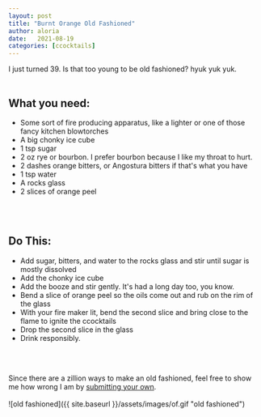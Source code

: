 ```yaml
---
layout: post
title: "Burnt Orange Old Fashioned"
author: aloria
date:   2021-08-19
categories: [ccocktails]
---
```

I just turned 39. Is that too young to be old fashioned? hyuk yuk yuk.
<br/>
<br/>

## What you need:
* Some sort of fire producing apparatus, like a lighter or one of those fancy kitchen blowtorches
* A big chonky ice cube
* 1 tsp sugar
* 2 oz rye or bourbon. I prefer bourbon because I like my throat to hurt.
* 2 dashes orange bitters, or Angostura bitters if that's what you have
* 1 tsp water
* A rocks glass
* 2 slices of orange peel
<br/>
<br/>

## Do This:
* Add sugar, bitters, and water to the rocks glass and stir until sugar is mostly dissolved
* Add the chonky ice cube
* Add the booze and stir gently. It's had a long day too, you know.
* Bend a slice of orange peel so the oils come out and rub on the rim of the glass
* With your fire maker lit, bend the second slice and bring close to the flame to ignite the ccocktails
* Drop the second slice in the glass
* Drink responsibly.

<br/>
<br/>

Since there are a zillion ways to make an old fashioned, feel free to show me how wrong I am by [submitting your own](https://github.com/aloria/aloria.github.io).
<br/>
<br/>
![old fashioned]({{ site.baseurl }}/assets/images/of.gif "old fashioned")
